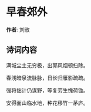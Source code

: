 # 早春郊外

**作者**: 刘攽

## 诗词内容

满城尘土无穷极，出郭风烟顿扫除。

春浅暗泉流脉脉，日长归雁影疏疏。

强将拙计仍谋野，等复劳生愧荷锄。

安得面山临水地，种花移竹一茅庐。

